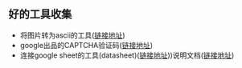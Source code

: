 ## 好的工具收集

* 将图片转为ascii的工具([链接地址](https://github.com/RameshAditya/asciify))
* google出品的CAPTCHA验证码([链接地址](https://github.com/mikeyy/nonoCAPTCHA))
* 连接google sheet的工具(datasheet)([链接地址](https://github.com/Squarespace/datasheets)))说明文档([链接地址](https://datasheets.readthedocs.io/en/latest/))
